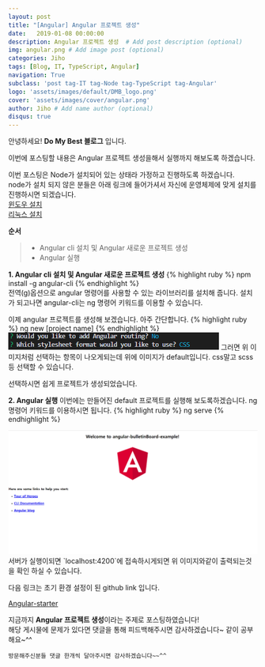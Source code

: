 ```yaml
---
layout: post
title: "[Angular] Angular 프로젝트 생성"
date:   2019-01-08 00:00:00
description: Angular 프로젝트 생성  # Add post description (optional)
img: angular.png # Add image post (optional)
categories: Jiho
tags: [Blog, IT, TypeScript, Angular]
navigation: True
subclass: 'post tag-IT tag-Node tag-TypeScript tag-Angular'
logo: 'assets/images/default/DMB_logo.png'
cover: 'assets/images/cover/angular.png'
author: Jiho # Add name author (optional)
disqus: true
---
```

안녕하세요! **Do My Best 블로그** 입니다. 

이번에 포스팅할 내용은 Angular 프로젝트 생성을해서 실행까지 해보도록 하겠습니다. 

이번 포스팅은 Node가 설치되어 있는 상태라 가정하고 진행하도록 하겠습니다.  
node가 설치 되지 않은 분들은 아래 링크에 들어가셔서 자신에 운영체제에 맞게 설치를 진행하시면 되겠습니다.  
[윈도우 설치][window-node-install]  
[리눅스 설치][linux-node-install]

**순서**
>* Angular cli 설치 및 Angular 새로운 프로젝트 생성
>* Angular 실행

**1. Angular cli 설치 및 Angular 새로운 프로젝트 생성**
{% highlight ruby %}
npm install -g angular-cli
{% endhighlight %}  
전역(g)옵션으로 angular 명령어를 사용할 수 있는 라이브러리를 설치해 줍니다. 
설치가 되고나면 angular-cli는 ng 명령어 키워드를 이용할 수 있습니다. 

이제 angular 프로젝트를 생성해 보겠습니다. 아주 간단합니다.
{% highlight ruby %}
ng new [project name]
{% endhighlight %}  
<img src="/assets/images/2019-01-08-angular-starter/newProject.png">
그러면 위 이미지처럼 선택하는 항목이 나오게되는데 위에 이미지가 default입니다. 
css말고 scss등 선택할 수 있습니다. 

선택하시면 쉽게 프로젝트가 생성되었습니다.

**2. Angular 실행**
이번에는 만들어진 default 프로젝트를 실행해 보도록하겠습니다. 
ng 명령어 키워드를 이용하시면 됩니다. 
{% highlight ruby %}
ng serve
{% endhighlight %}  

<img src="/assets/images/2019-01-08-angular-starter/startPage.png">
서버가 실행이되면 `localhost:4200`에 접속하시게되면 위 이미지와같이 출력되는것을 확인 하실 수 있습니다. 


다음 링크는 초기 환경 설정이 된 github link 입니다. 

[Angular-starter][Angular-starter]

지금까지 **Angular 프로젝트 생성**이라는 주제로 포스팅하였습니다!    
해당 게시물에 문제가 있다면 댓글을 통해 피드백해주시면 감사하겠습니다~ 같이 공부해요~^^

`방문해주신분들 댓글 한개씩 달아주시면 감사하겠습니다~~^^`  

[Angular-starter]:https://github.com/ghwlchlaks/angular-bulletinBoard-example/tree/env/angular-material
[linux-node-install]:https://ghwlchlaks.github.io/nodejs-installation-ubuntu/
[window-node-install]:https://ghwlchlaks.github.io/nodejs-installation-window/